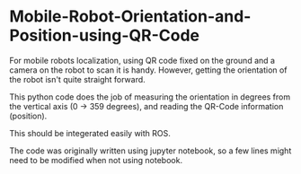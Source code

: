 # Mobile-Robot-Orientation-and-Position-using-QR-Code

For mobile robots localization, using QR code fixed on the ground and a camera on the robot to scan it is handy. However, getting the orientation of the robot isn't quite straight forward.

This python code does the job of measuring the orientation in degrees from the vertical axis (0 -> 359 degrees), and reading the QR-Code information (position).

This should be integerated easily with ROS.

The code was originally written using jupyter notebook, so a few lines might need to be modified when not using notebook.

